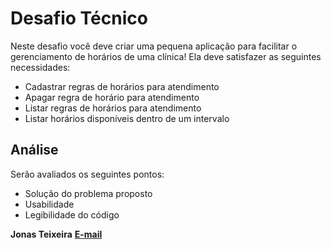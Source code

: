 # Desafio Técnico

Neste desafio você deve criar uma pequena aplicação para facilitar o gerenciamento de
horários de uma clínica! Ela deve satisfazer as seguintes necessidades:

-   Cadastrar regras de horários para atendimento
-   Apagar regra de horário para atendimento
-   Listar regras de horários para atendimento
-   Listar horários disponíveis dentro de um intervalo

## Análise

Serão avaliados os seguintes pontos:

-   Solução do problema proposto
-   Usabilidade
-   Legibilidade do código

**Jonas Teixeira** **[E-mail](mailto:teixeiramao@gmail.com?subject=Olá%20vim%20do%20GitHub)**

